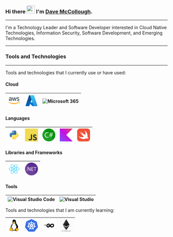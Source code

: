 ### Hi there <img src=https://raw.githubusercontent.com/MartinHeinz/MartinHeinz/master/wave.gif width="25" height="25"> I'm [Dave McCollough](https://davemccollough.com).
---
I'm a Technology Leader and Software Developer interested in Cloud Native Technologies, Information Security, Software Development, and Emerging Technologies.

***
### Tools and Technologies 
---
Tools and technologies that I currently use or have used:

#### Cloud
<img title="AWS" alt="AWS" width="40px" src="https://raw.githubusercontent.com/github/explore/main/topics/aws/aws.png">|<img title="Azure" alt="Azure" width="40px" src="https://raw.githubusercontent.com/github/explore/eaef8552d8b082ffafe2bfc8a5023d47da904aac/topics/azure/azure.png">|<img title="Microsoft 365" alt="Microsoft 365" width="40px" src="https://avatars.githubusercontent.com/u/6154722?s=200&v=4">
|--|--|--|
#### Languages 
<img title="Python" alt="Python" width="40px" src="https://raw.githubusercontent.com/github/explore/master/topics/python/python.png" />|<img alt="JavaScript" title="JavaScript" width="40px" src="https://raw.githubusercontent.com/github/explore/master/topics/javascript/javascript.png">|<img alt="C#" title="c#" width="40px" src="https://raw.githubusercontent.com/github/explore/80688e429a7d4ef2fca1e82350fe8e3517d3494d/topics/csharp/csharp.png">|<img alt="Kotlin" title="Kotlin" width="40px" src="https://raw.githubusercontent.com/github/explore/4479d2a2c854198cb00160f8593519c14dc3b905/topics/kotlin/kotlin.png">|<img alt="Swift" title="Swift" width="40px" src="https://raw.githubusercontent.com/github/explore/80688e429a7d4ef2fca1e82350fe8e3517d3494d/topics/swift/swift.png">
|--|--|--|--|--|

#### Libraries and Frameworks
<img title="React Native" alt="React Native" width="40px" src="https://raw.githubusercontent.com/github/explore/80688e429a7d4ef2fca1e82350fe8e3517d3494d/topics/react-native/react-native.png" />|<img alt="DotNet" title="DotNet" width="40px" src="https://raw.githubusercontent.com/github/explore/93d8a67084f94b2a444e510199a6e7622e5b09a3/topics/dotnet/dotnet.png">|
|--|--|
#### Tools
<img title="Visual Studio Code" alt="Visual Studio Code" width="40px" src="https://camo.githubusercontent.com/8309f96251a086c056e0d7262b7eb66b2da6bdc35ed439b269fd907aa516095a/68747470733a2f2f63646e2e776f726c64766563746f726c6f676f2e636f6d2f6c6f676f732f76697375616c2d73747564696f2d636f64652d312e737667" />|<img alt="Visual Studio" title="Visual Studio" width="40px" src="https://camo.githubusercontent.com/6ef5b9ab48e506b686160b72ef7b122590d4b0f9866ba2287ca0e9d6959839f3/68747470733a2f2f63646e2e776f726c64766563746f726c6f676f2e636f6d2f6c6f676f732f76697375616c2d73747564696f2d323031332e737667">|
|--|--|

Tools and technologies that I am currently learning:

<img title="Linux" alt="Linux" width="40px" src="https://raw.githubusercontent.com/github/explore/80688e429a7d4ef2fca1e82350fe8e3517d3494d/topics/linux/linux.png">|<img title="Kubernetes" alt="Kubernetes" width="40px" src="https://raw.githubusercontent.com/github/explore/01ea2a586e5da744792d0ccfce2f68b861f29301/topics/kubernetes/kubernetes.png">|<img title="Go" alt="Go" width="40px" src="https://raw.githubusercontent.com/github/explore/80688e429a7d4ef2fca1e82350fe8e3517d3494d/topics/go/go.png">|<img title="Ethereum" alt="Ethereum" width="40px" src="https://raw.githubusercontent.com/github/explore/80688e429a7d4ef2fca1e82350fe8e3517d3494d/topics/ethereum/ethereum.png">
|--|--|--|--|

<!--
**dave-mccollough/dave-mccollough** is a ✨ _special_ ✨ repository because its `README.md` (this file) appears on your GitHub profile.

Here are some ideas to get you started:

- 🔭 I’m currently working on ...
- 🌱 I’m currently learning ...
- 👯 I’m looking to collaborate on ...
- 🤔 I’m looking for help with ...
- 💬 Ask me about ...
- 📫 How to reach me: ...
- 😄 Pronouns: ...
- ⚡ Fun fact: ...
-->
